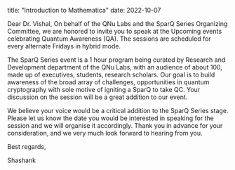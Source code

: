 title: "Introduction to Mathematica"
date: 2022-10-07


Dear Dr. Vishal,
On behalf of the QNu Labs and the SparQ Series Organizing Committee, 
we are honored to invite you to speak at the Upcoming events celebrating Quantum Awareness (QA). 
The sessions are scheduled for every alternate Fridays in hybrid mode.

The SparQ Series event is a 1 hour program being curated by Research and Development department of the QNu Labs, 
with an audience of about 100, made up of executives, students, research scholars. 
Our goal is to build awareness of the broad array of challenges, 
opportunities in quantum cryptography with sole motive of igniting a SparQ to take QC. 
Your discussion on the session will be a great addition to our event.

We believe your voice would be a critical addition to the SparQ Series stage. 
Please let us know the date you would be interested in speaking for the session and we will organise it accordingly. 
Thank you in advance for your consideration, and we very much look forward to hearing from you.

Best regards,

Shashank
